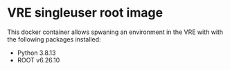 #  VRE singleuser root image

This docker container allows spwaning an environment in the VRE with with the following packages installed: 

 - Python 3.8.13
 - ROOT v6.26.10

